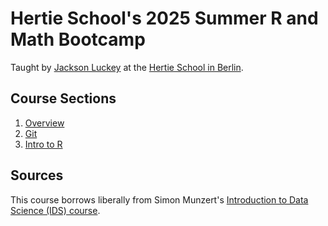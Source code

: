 # Hertie School's 2025 Summer R and Math Bootcamp

Taught by [Jackson Luckey](http://www.jacksonmluckey.com) at the [Hertie School in Berlin](https://www.hertie-school.org/en/).

## Course Sections

1. [Overview](01-overview/)
2. [Git](02-git/)
3. [Intro to R](03-R-intro/)

## Sources

This course borrows liberally from Simon Munzert's [Introduction to Data Science (IDS) course](https://github.com/intro-to-data-science-24/).
